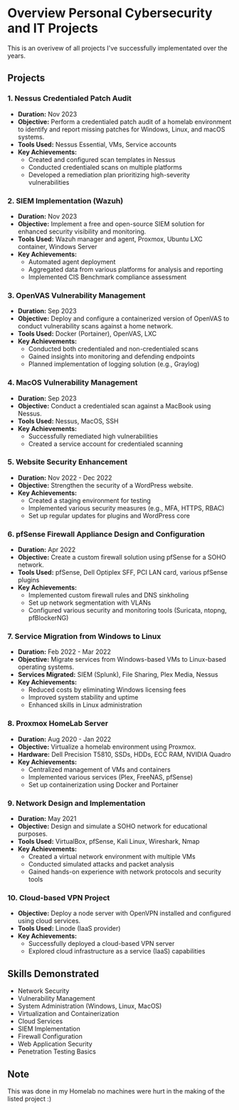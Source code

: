 # Overview Personal Cybersecurity and IT Projects 

This is an overivew of all projects I've successfully implementated over the years.
## Projects

### 1. Nessus Credentialed Patch Audit
- **Duration:** Nov 2023
- **Objective:** Perform a credentialed patch audit of a homelab environment to identify and report missing patches for Windows, Linux, and macOS systems.
- **Tools Used:** Nessus Essential, VMs, Service accounts
- **Key Achievements:**
  - Created and configured scan templates in Nessus
  - Conducted credentialed scans on multiple platforms
  - Developed a remediation plan prioritizing high-severity vulnerabilities
 


### 2. SIEM Implementation (Wazuh)
- **Duration:** Nov 2023
- **Objective:** Implement a free and open-source SIEM solution for enhanced security visibility and monitoring.
- **Tools Used:** Wazuh manager and agent, Proxmox, Ubuntu LXC container, Windows Server
- **Key Achievements:**
  - Automated agent deployment
  - Aggregated data from various platforms for analysis and reporting
  - Implemented CIS Benchmark compliance assessment



### 3. OpenVAS Vulnerability Management
- **Duration:** Sep 2023
- **Objective:** Deploy and configure a containerized version of OpenVAS to conduct vulnerability scans against a home network.
- **Tools Used:** Docker (Portainer), OpenVAS, LXC
- **Key Achievements:**
  - Conducted both credentialed and non-credentialed scans
  - Gained insights into monitoring and defending endpoints
  - Planned implementation of logging solution (e.g., Graylog)



### 4. MacOS Vulnerability Management
- **Duration:** Sep 2023
- **Objective:** Conduct a credentialed scan against a MacBook using Nessus.
- **Tools Used:** Nessus, MacOS, SSH
- **Key Achievements:**
  - Successfully remediated high vulnerabilities
  - Created a service account for credentialed scanning

### 5. Website Security Enhancement
- **Duration:** Nov 2022 - Dec 2022
- **Objective:** Strengthen the security of a WordPress website.
- **Key Achievements:**
  - Created a staging environment for testing
  - Implemented various security measures (e.g., MFA, HTTPS, RBAC)
  - Set up regular updates for plugins and WordPress core

### 6. pfSense Firewall Appliance Design and Configuration
- **Duration:** Apr 2022
- **Objective:** Create a custom firewall solution using pfSense for a SOHO network.
- **Tools Used:** pfSense, Dell Optiplex SFF, PCI LAN card, various pfSense plugins
- **Key Achievements:**
  - Implemented custom firewall rules and DNS sinkholing
  - Set up network segmentation with VLANs
  - Configured various security and monitoring tools (Suricata, ntopng, pfBlockerNG)

### 7. Service Migration from Windows to Linux
- **Duration:** Feb 2022 - Mar 2022
- **Objective:** Migrate services from Windows-based VMs to Linux-based operating systems.
- **Services Migrated:** SIEM (Splunk), File Sharing, Plex Media, Nessus
- **Key Achievements:**
  - Reduced costs by eliminating Windows licensing fees
  - Improved system stability and uptime
  - Enhanced skills in Linux administration

### 8. Proxmox HomeLab Server
- **Duration:** Aug 2020 - Jan 2022
- **Objective:** Virtualize a homelab environment using Proxmox.
- **Hardware:** Dell Precision T5810, SSDs, HDDs, ECC RAM, NVIDIA Quadro
- **Key Achievements:**
  - Centralized management of VMs and containers
  - Implemented various services (Plex, FreeNAS, pfSense)
  - Set up containerization using Docker and Portainer

### 9. Network Design and Implementation
- **Duration:** May 2021
- **Objective:** Design and simulate a SOHO network for educational purposes.
- **Tools Used:** VirtualBox, pfSense, Kali Linux, Wireshark, Nmap
- **Key Achievements:**
  - Created a virtual network environment with multiple VMs
  - Conducted simulated attacks and packet analysis
  - Gained hands-on experience with network protocols and security tools

### 10. Cloud-based VPN Project
- **Objective:** Deploy a node server with OpenVPN installed and configured using cloud services.
- **Tools Used:** Linode (IaaS provider)
- **Key Achievements:**
  - Successfully deployed a cloud-based VPN server
  - Explored cloud infrastructure as a service (IaaS) capabilities

## Skills Demonstrated

- Network Security
- Vulnerability Management
- System Administration (Windows, Linux, MacOS)
- Virtualization and Containerization
- Cloud Services
- SIEM Implementation
- Firewall Configuration
- Web Application Security
- Penetration Testing Basics

## Note

This was done in my Homelab no machines were hurt in the making of the listed project :)

